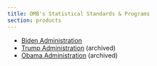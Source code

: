```yaml
---
title: OMB's Statistical Standards & Programs
section: products
---
```

<ul>
  <li style="margin-left:8px">
    <a href="https://www.whitehouse.gov/omb/information-regulatory-affairs/statistical-programs-standards/" target="_blank">Biden Administration</a> 
  </li>
  <li style="margin-left:8px">
    <a href="https://trumpwhitehouse.archives.gov/omb/information-regulatory-affairs/statistical-programs-standards/" target="_blank">Trump Administration</a> (archived) 
  </li>
  <li style="margin-bottom:11px; margin-left:8px">
    <a href="https://obamawhitehouse.archives.gov/omb/inforeg_statpolicy" target="_blank">Obama Administration</a> (archived) 
  </li>
</ul>